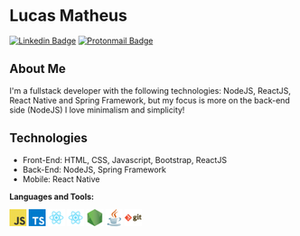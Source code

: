 # Lucas Matheus

[![Linkedin Badge](https://img.shields.io/badge/link=https://www.linkedin.com/in/lucas-matheus-lucaorx/)](www.linkedin.com/in/lucas-matheus-lucaorx) [![Protonmail Badge](https://img.shields.io/badge/-lucaorx@protonmail.com-181a1b?style=flat-square&logo=Protonmail&logoColor=white&link=mailto:lucaorx@protonmail.com)](mailto:lucaorx@protonmail.com)

## About Me
I'm a fullstack developer with the following technologies: NodeJS, ReactJS, React Native and Spring Framework, but my focus is more on the back-end side (NodeJS)
I love minimalism and simplicity!

## Technologies
- Front-End: HTML, CSS, Javascript, Bootstrap, ReactJS
- Back-End: NodeJS, Spring Framework
- Mobile: React Native

**Languages and Tools:**  

<code><img height="30" src="https://raw.githubusercontent.com/github/explore/80688e429a7d4ef2fca1e82350fe8e3517d3494d/topics/javascript/javascript.png"></code>
<code><img height="30" src="https://raw.githubusercontent.com/github/explore/80688e429a7d4ef2fca1e82350fe8e3517d3494d/topics/typescript/typescript.png"></code>
<code><img height="30" src="https://raw.githubusercontent.com/github/explore/80688e429a7d4ef2fca1e82350fe8e3517d3494d/topics/react/react.png"></code>
<code><img height="30" src="https://raw.githubusercontent.com/github/explore/80688e429a7d4ef2fca1e82350fe8e3517d3494d/topics/react-native/react-native.png"></code>
<code><img height="30" src="https://raw.githubusercontent.com/github/explore/80688e429a7d4ef2fca1e82350fe8e3517d3494d/topics/nodejs/nodejs.png"></code>
<code><img height="30" src="https://raw.githubusercontent.com/github/explore/80688e429a7d4ef2fca1e82350fe8e3517d3494d/topics/java/java.png"></code>
<code><img height="30" src="https://raw.githubusercontent.com/github/explore/80688e429a7d4ef2fca1e82350fe8e3517d3494d/topics/git/git.png"></code>
